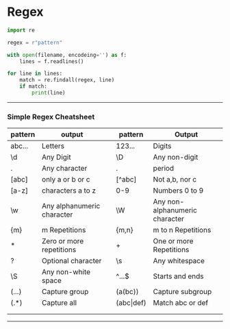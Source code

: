 # Regex

```python
import re

regex = r"pattern"

with open(filename, encodeing='') as f:
    lines = f.readlines()

for line in lines:
    match = re.findall(regex, line)
    if match:
        print(line)
```

---
### Simple Regex Cheatsheet

| pattern| output                     |   | pattern    | Output                         |
|--------|----------------------------|---|------------|--------------------------------|
| abc... | Letters                    |   | 123...     | Digits                         |
| \d     | Any Digit                  |   | \D         | Any non-digit                  |
| .      | Any character              |   | \.         | period                         |
| [abc]  | only a or b or c           |   | [^abc]     | Not a,b, nor c                 |
| [a-z]  | characters a  to z         |   | 0-9        | Numbers 0 to 9                 |
| \w     | Any alphanumeric character |   | \W         | Any non-alphanumeric character |
| {m}    | m Repetitions              |   | {m,n}      | m to n Repetitions             |
| *      | Zero or more repetitions   |   | +          | One or more Repetitions        |
| ?      | Optional character         |   | \s         | Any whitespace                 |
| \S     | Any non-white space        |   | ^...$      | Starts and ends                |
| (...)  | Capture group              |   | (a(bc))    | Capture subgroup               |
| (.*)   | Capture all                |   | (abc\|def) | Match abc or def               |
|        |                            |   |            |                                |
|        |                            |   |            |                                |


---